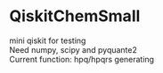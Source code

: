 # QiskitChemSmall
mini qiskit for testing  
Need numpy, scipy and pyquante2  
Current function: hpq/hpqrs generating
